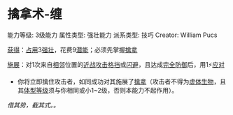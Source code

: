 # 擒拿术-缠

能力等级: 3级能力
属性类型: 强壮能力
派系类型: 技巧
Creator: William Pucs

<aside>

[获得](https://www.notion.so/1b3d619a067b8027ba38e2c1caf9d84b?pvs=21)：[占用](https://www.notion.so/1b3d619a067b8028a794de6ceed96ec0?pvs=21)3[强壮](https://www.notion.so/1b3d619a067b8018b6a6d9d43490bbdc?pvs=21)，花费9[潜能](https://www.notion.so/1b3d619a067b80c2bdb4c721adc30021?pvs=21)；必须先掌握[擒拿](%E6%93%92%E6%8B%BF%201b7d619a067b8011917cf8d916dc4ef3.md)

</aside>

<aside>

[施展](https://www.notion.so/1b3d619a067b80f38dccf027f026b32f?pvs=21)：对1次来自[相邻](https://www.notion.so/1b3d619a067b80d2b1c3cebda0c3ed6f?pvs=21)位置的[近战攻击](https://www.notion.so/1b4d619a067b80eda8b0facbba0c7b1a?pvs=21)[格挡](https://www.notion.so/1b4d619a067b803faa0fe2c3dd8fedee?pvs=21)或[闪避](https://www.notion.so/1b4d619a067b802bac11faba310fa6c8?pvs=21)，且达成[完全防御](https://www.notion.so/1b7d619a067b80b7b464fd2db51e3807?pvs=21)后，用1⚡️[应对](https://www.notion.so/1b3d619a067b80b1ad0bf551ab8120e2?pvs=21)

- 你将立即擒住攻击者，如同成功对其施展了[擒拿](%E6%93%92%E6%8B%BF%201b7d619a067b8011917cf8d916dc4ef3.md)（攻击者不得为[虚体](https://www.notion.so/1b4d619a067b805ea2bed121ba2c6517?pvs=21)[生物](https://www.notion.so/1b3d619a067b80d0bbe1d113bf20ff1f?pvs=21)，且其[体型等级](https://www.notion.so/1b3d619a067b8055a0e9c2d747e0d1ab?pvs=21)须与你相同或小1~2级，否则本能力不起作用）。
</aside>

*借其势，截其式。。*